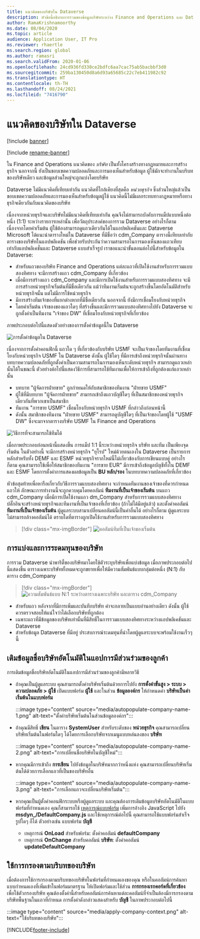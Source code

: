 ```yaml
---
title: แนวคิดของบริษัทใน Dataverse
description: หัวข้อนี้อธิบายการรวมของข้อมูลบริษัทระหว่าง Finance and Operations และ Dataverse
author: RamaKrishnamoorthy
ms.date: 08/04/2020
ms.topic: article
audience: Application User, IT Pro
ms.reviewer: rhaertle
ms.search.region: global
ms.author: ramasri
ms.search.validFrom: 2020-01-06
ms.openlocfilehash: 24cd936fd330ce2bdfc6aa7cac75ab5bacbbf3d0
ms.sourcegitcommit: 259ba130450d8a6d93a65685c22c7eb411982c92
ms.translationtype: HT
ms.contentlocale: th-TH
ms.lasthandoff: 08/24/2021
ms.locfileid: "7416790"
---
```

# <a name="company-concept-in-dataverse"></a>แนวคิดของบริษัทใน Dataverse

[!include [banner](../../includes/banner.md)]

[!include [rename-banner](~/includes/cc-data-platform-banner.md)]


ใน Finance and Operations แนวคิดของ *บริษัท* เป็นทั้งโครงสร้างทางกฎหมายและการสร้างธุรกิจ นอกจากนี้ ยังเป็นขอบเขตความปลอดภัยและการมองเห็นสำหรับข้อมูล ผู้ใช้มักจะทำงานในบริบทของบริษัทเดียว และข้อมูลส่วนใหญ่จะถูกแบ่งโดยบริษัท

Dataverse ไม่มีแนวคิดที่เทียบเท่ากัน แนวคิดที่ใกล้เคียงที่สุดคือ *หน่วยธุรกิจ* ซึ่งส่วนใหญ่แล้วเป็นขอบเขตความปลอดภัยและการมองเห็นสำหรับข้อมูลผู้ใช้ แนวคิดนี้ไม่มีผลกระทบทางกฎหมายหรือทางธุรกิจเดียวกันกับแนวคิดของบริษัท

เนื่องจากหน่วยธุรกิจและบริษัทไม่มีแนวคิดที่เทียบเท่ากัน คุณจึงไม่สามารถบังคับการแม็ปแบบหนึ่งต่อหนึ่ง (1:1) ระหว่างรายการเหล่านั้น เพื่อวัตถุประสงค์ของการรวม Dataverse อย่างไรก็ตาม เนื่องจากโดยค่าเริ่มต้น ผู้ใช้ต้องสามารถดูแถวเดียวกันได้ในแอปพลิเคชันและ Dataverse Microsoft ได้แนะนำตารางใหม่ใน Dataverse ที่มีชื่อว่า cdm\_Company ตารางนี้เทียบเท่ากับตารางของบริษัทในแอปพลิเคชัน เพื่อช่วยรับประกันว่าความสามารถในการมองเห็นของแถวเทียบเท่ากับแอปพลิเคชั่นและ Dataverse แบบสำเร็จรูป เราขอแนะนำขั้นตอนต่อไปนี้สำหรับข้อมูลใน Dataverse:

+ สำหรับแถวของบริษัท Finance and Operations แต่ละแถวที่เปิดใช้งานสำหรับการรวมแบบสองทิศทาง จะมีการสร้างแถว cdm\_Company ที่เกี่ยวข้อง
+ เมื่อมีการสร้างแถว cdm\_Company และมีการเปิดใช้งานสำหรับการรวมแบบสองทิศทาง จะมีการสร้างหน่วยธุรกิจเริ่มต้นที่มีชื่อเดียวกัน แม้ว่าทีมงานเริ่มต้นจะถูกสร้างขึ้นโดยอัตโนมัติสำหรับหน่วยธุรกิจนั้น แต่ไม่มีการใช้หน่วยธุรกิจ
+ มีการสร้างทีมเจ้าของที่แยกต่างหากที่มีชื่อเดียวกัน นอกจากนี้ ยังมีการเชื่อมโยงกับหน่วยธุรกิจ
+ โดยค่าเริ่มต้น เจ้าของของแถวใดๆ ที่สร้างขึ้นและมีการรวมแบบสองทิศทางไปยัง Dataverse จะถูกตั้งค่าเป็นทีมงาน "เจ้าของ DW" ที่เชื่อมโยงกับหน่วยธุรกิจที่เกี่ยวข้อง

ภาพประกอบต่อไปนี้แสดงตัวอย่างของการตั้งค่าข้อมูลนี้ใน Dataverse

![การตั้งค่าข้อมูลใน Dataverse](media/dual-write-company-1.png)

เนื่องจากการตั้งค่าคอนฟิกนี้ แถวใด ๆ ที่เกี่ยวข้องกับบริษัท USMF จะเป็นเจ้าของโดยทีมงานที่เชื่อมโยงกับหน่วยธุรกิจ USMF ใน Dataverse ดังนั้น ผู้ใช้ใดๆ ที่มีการเข้าถึงหน่วยธุรกิจนั้นผ่านทางบทบาทความปลอดภัยที่ถูกตั้งค่าเป็นความสามารถในการมองเห็นระดับหน่วยธุรกิจ สามารถดูแถวเหล่านั้นได้ในขณะนี้ ตัวอย่างต่อไปนี้แสดงวิธีการที่สามารถใช้ทีมงานเพื่อให้การเข้าถึงที่ถูกต้องแก่แถวเหล่านั้น

+ บทบาท "ผู้จัดการฝ่ายขาย" ถูกกำหนดให้กับสมาชิกของทีมงาน "ฝ่ายขาย USMF"
+ ผู้ใช้ที่มีบทบาท "ผู้จัดการฝ่ายขาย" สามารถเข้าถึงแถวบัญชีใดๆ ที่เป็นสมาชิกของหน่วยธุรกิจเดียวกันที่พวกเขาเป็นสมาชิก
+ ทีมงาน "การขาย USMF" เชื่อมโยงกับหน่วยธุรกิจ USMF ที่กล่าวถึงก่อนหน้านี้
+ ดังนั้น สมาชิกของทีมงาน "ฝ่ายขาย USMF" สามารถดูบัญชีใดๆ ที่เป็นเจ้าของโดยผู้ใช้ "USMF DW" ซึ่งจะมาจากตารางบริษัท USMF ใน Finance and Operations

![วิธีการที่จะสามารถใช้ทีมได้](media/dual-write-company-2.png)

เมื่อภาพประกอบก่อนหน้านี้แสดงขึ้น การแม็ป 1:1 นี้ระหว่างหน่วยธุรกิจ บริษัท และทีม เป็นเพียงจุดเริ่มต้น ในตัวอย่างนี้ จะมีการสร้างหน่วยธุรกิจ "ยุโรป" ใหม่ด้วยตนเองใน Dataverse เป็นรายการหลักสำหรับทั้ง DEMF และ ESMF หน่วยธุรกิจรากใหม่นี้ไม่เกี่ยวข้องกับการเขียนแบบคู่ อย่างไรก็ตาม คุณสามารถใช้เพื่อให้สมาชิกของทีมงาน "การขาย EUR" มีการเข้าถึงข้อมูลบัญชีทั้งใน DEMF และ ESMF โดยการตั้งค่าการแสดงผลข้อมูลเป็น **BU หลัก/รอง** ในบทบาทความปลอดภัยที่เกี่ยวข้อง

หัวข้อสุดท้ายเพื่อหารือเกี่ยวกับวิธีการรวมแบบสองทิศทาง จะกำหนดทีมงานของเจ้าของที่ควรกำหนดแถวให้ ลักษณะการทำงานนี้จะถูกควบคุมโดยคอลัมน์ **ทีมงานที่เป็นเจ้าของเริ่มต้น** บนแถว cdm\_Company เมื่อมีการเปิดใช้งานแถว dm\_Company สำหรับการรวมแบบสองทิศทาง ปลั๊กอินจะสร้างหน่วยธุรกิจและทีมงานที่เป็นเจ้าของที่เกี่ยวข้อง (ถ้าไม่ได้มีอยู่แล้ว) และตั้งค่าคอลัมน์ **ทีมงานที่เป็นเจ้าของเริ่มต้น** ผู้ดูแลระบบสามาเปลี่ยนคอลัมน์นี้เป็นค่าอื่นได้ อย่างไรก็ตาม ผู้ดูแลระบบไม่สามารถล้างคอลัมน์ได้ ตราบใดที่ตารางถูกเปิดใช้งานสำหรับการรวมแบบสองทิศทาง

> [!div class="mx-imgBorder"]
![คอลัมน์ทีมที่เป็นเจ้าของเริ่มต้น](media/dual-write-default-owning-team.jpg)

## <a name="company-striping-and-bootstrapping"></a>การแบ่งและการระดมทุนของบริษัท

การรวม Dataverse นำพาริตี้ของบริษัทมาโดยใช้ตัวระบุบริษัทเพื่อแบ่งข้อมูล เมื่อภาพประกอบต่อไปนี้แสดงขึ้น ตารางเฉพาะบริษัททั้งหมดจะถูกขยายเพื่อให้มีความสัมพันธ์แบบกลุ่มต่อหนึ่ง (N:1) กับตาราง cdm\_Company

> [!div class="mx-imgBorder"]
![ความสัมพันธ์แบบ N:1 ระหว่างตารางเฉพาะบริษัท และตาราง cdm_Company](media/dual-write-bootstrapping.png)

+ สำหรับแถว หลังจากที่มีการเพิ่มและบันทึกบริษัท ค่าจะกลายเป็นแบบอ่านอย่างเดียว ดังนั้น ผู้ใช้ควรตรวจสอบให้แน่ใจว่าได้เลือกบริษัทที่ถูกต้อง
+ เฉพาะแถวที่มีข้อมูลของบริษัทเท่านั้นที่มีสิทธิ์ในการรวมแบบสองทิศทางระหว่างแอปพลิเคชันและ Dataverse
+ สำหรับข้อมูล Dataverse ที่มีอยู่ ประสบการณ์ระดมทุนที่นำโดยผู้ดูแลระบบจะพร้อมใช้งานเร็วๆ นี้


## <a name="autopopulate-company-name-in-customer-engagement-apps"></a>เติมข้อมูลชื่อบริษัทอัตโนมัติในแอปการมีส่วนร่วมของลูกค้า

การเติมข้อมูลชื่อบริษัทอัตโนมัติในแอปการมีส่วนร่วมของลูกค้ามีหลายวิธี

+ ถ้าคุณเป็นผู้ดูแลระบบ คุณสามารถตั้งค่าบริษัทเริ่มต้นด้วยการไปยัง **การตั้งค่าขั้นสูง > ระบบ > ความปลอดภัย > ผู้ใช้** เปิดแบบฟอร์ม **ผู้ใช้** และในส่วน **ข้อมูลองค์กร** ให้กำหนดค่า **บริษัทเป็นค่าเริ่มต้นในแบบฟอร์ม**

    :::image type="content" source="media/autopopulate-company-name-1.png" alt-text="ตั้งค่าบริษัทเริ่มต้นในส่วนข้อมูลองค์กร":::

+ ถ้าคุณมีสิทธิ์ **เขียน** ในตาราง **SystemUser** สำหรับระดับของ **หน่วยธุรกิจ** คุณสามารถเปลี่ยนบริษัทเริ่มต้นในฟอร์มใดๆ ได้โดยการเลือกบริษัทจากเมนูแบบหล่นลงของ **บริษัท**

    :::image type="content" source="media/autopopulate-company-name-2.png" alt-text="การเปลี่ยนชื่อบริษัทในบัญชีใหม่":::

+ หากคุณมีการเข้าถึง **การเขียน** ไปยังข้อมูลในบริษัทมากกว่าหนึ่งแห่ง คุณสามารถเปลี่ยนบริษัทเริ่มต้นได้ด้วยการเลือกแถวที่เป็นของบริษัทอื่น

    :::image type="content" source="media/autopopulate-company-name-3.png" alt-text="การเลือกแถวจะเปลี่ยนบริษัทเริ่มต้น":::

+ หากคุณเป็นผู้ตั้งค่าคอนฟิกระบบหรือผู้ดูแลระบบ และคุณต้องการเติมข้อมูลบริษัทอัตโนมัติในแบบฟอร์มที่กำหนดเอง คุณก็สามารถใช้ [เหตุการณ์แบบฟอร์ม](/powerapps/developer/model-driven-apps/clientapi/events-forms-grids) เพิ่มการอ้างอิง JavaScript ไปยัง **msdyn_/DefaultCompany.js** และใช้เหตุการณ์ต่อไปนี้ คุณสามารถใช้แบบฟอร์มสำเร็จรูปใดๆ ก็ได้ ตัวอย่างเช่น แบบฟอร์ม **บัญชี**

    + เหตุการณ์ **OnLoad** สำหรับฟอร์ม: ตั้งค่าคอลัมน์ **defaultCompany**
    + เหตุการณ์ **OnChange** สำหรับคอลัมน์ **บริษัท**: ตั้งค่าคอลัมน์ **updateDefaultCompany**

## <a name="apply-filtering-based-on-the-company-context"></a>ใช้การกรองตามบริบทของบริษัท

เมื่อต้องการใช้การกรองตามบริบทของบริษัทในฟอร์มที่กำหนดเองของคุณ หรือในคอลัมน์การค้นหาแบบกำหนดเองที่เพิ่มเข้าในฟอร์มมาตรฐาน ให้เปิดฟอร์มและใช้ส่วน **การกรองเรกคอร์ดที่เกี่ยวข้อง** เพื่อใช้ตัวกรองบริษัท คุณต้องตั้งค่านี้สำหรับคอลัมน์การค้นหาแต่ละคอลัมน์ที่จำเป็นต้องมีการกรองตามบริษัทพื้นฐานในแถวที่กำหนด การตั้งค่าดังกล่าวแสดงสำหรับ **บัญชี** ในภาพประกอบต่อไปนี้

:::image type="content" source="media/apply-company-context.png" alt-text="ใช้บริบทของบริษัท":::



[!INCLUDE[footer-include](../../../../includes/footer-banner.md)]